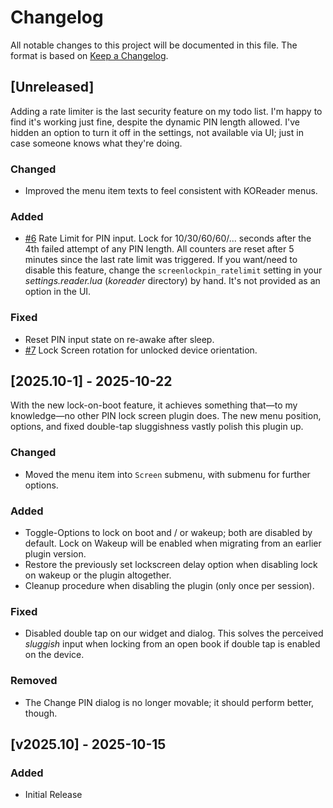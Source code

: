 # Changelog

All notable changes to this project will be documented in this file.
The format is based on [Keep a Changelog](https://keepachangelog.com/en/1.1.0/).

## [Unreleased]

Adding a rate limiter is the last security feature on my todo list. I'm happy to
find it's working just fine, despite the dynamic PIN length allowed. I've hidden
an option to turn it off in the settings, not available via UI; just in case
someone knows what they're doing.

### Changed

- Improved the menu item texts to feel consistent with KOReader menus.

### Added

- [#6](https://github.com/oleasteo/koreader-screenlockpin/issues/6)
  Rate Limit for PIN input. Lock for 10/30/60/60/... seconds after the 4th
  failed attempt of any PIN length. All counters are reset after 5 minutes since
  the last rate limit was triggered.
  If you want/need to disable this feature, change the `screenlockpin_ratelimit`
  setting in your *settings.reader.lua* (*koreader* directory) by hand. It's not
  provided as an option in the UI.

### Fixed

- Reset PIN input state on re-awake after sleep.
- [#7](https://github.com/oleasteo/koreader-screenlockpin/issues/7) Lock Screen
  rotation for unlocked device orientation.

## [2025.10-1] - 2025-10-22

With the new lock-on-boot feature, it achieves something that—to my knowledge—no
other PIN lock screen plugin does.
The new menu position, options, and fixed double-tap sluggishness vastly polish
this plugin up.

### Changed

- Moved the menu item into `Screen` submenu, with submenu for further options.

### Added

- Toggle-Options to lock on boot and / or wakeup; both are disabled by default.
  Lock on Wakeup will be enabled when migrating from an earlier plugin version.
- Restore the previously set lockscreen delay option when disabling lock on
  wakeup or the plugin altogether.
- Cleanup procedure when disabling the plugin (only once per session).

### Fixed

- Disabled double tap on our widget and dialog. This solves the perceived
  *sluggish* input when locking from an open book if double tap is enabled on
  the device.

### Removed

- The Change PIN dialog is no longer movable; it should perform better, though.

## [v2025.10] - 2025-10-15

### Added

- Initial Release
